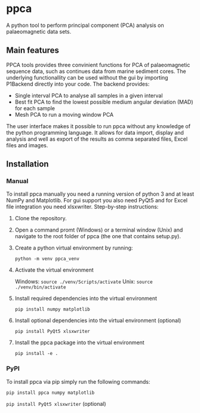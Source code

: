 # ppca
A python tool to perform principal component (PCA) analysis on palaeomagnetic data sets.

## Main features
PPCA tools provides three convinient functions for PCA of palaeomagnetic sequence data, such as continues data from marine sediment cores. The underlying functionallity can be used without the gui by importing P1Backend directly into your code. The backend provides:
 - Single interval PCA to analyse all samples in a given interval
 - Best fit PCA to find the lowest possible medium angular deviation (MAD) for each sample
 - Mesh PCA to run a moving window PCA

The user interface makes it possible to run ppca without any knowledge of the python programming language. It allows for data import, display and analysis and well as export of the results as comma separated files, Excel files and images.

## Installation
### Manual
To install ppca manually you need a running version of python 3 and at least NumPy and Matplotlib. For gui support you also need PyQt5 and for Excel file integration you need xlsxwriter. Step-by-step instructions:
 1. Clone the repository.
 2. Open a command promt (Windows) or a terminal window (Unix) and navigate to the root folder of ppca (the one that contains setup.py).
 3. Create a python virtual environment by running:

    ```python -m venv ppca_venv```

 4. Activate the virtual environment

    Windows: ```source ./venv/Scripts/activate```
    Unix: ```source ./venv/bin/activate```

 5. Install required dependencies into the virtual environment

    ```pip install numpy matplotlib```

 6. Install optional dependencies  into the virtual environment (optional)

    ```pip install PyQt5 xlsxwriter```

 7. Install the ppca package into the virtual environment

    ```pip install -e .```

### PyPI
To install ppca via pip simply run the following commands:

```pip install ppca numpy matplotlib```

```pip install PyQt5 xlsxwriter``` (optional)